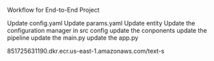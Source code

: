 Workflow for End-to-End Project

Update config.yaml
Update params.yaml
Update entity
Update the configuration manager in src config
update the conponents
update the pipeline
update the main.py
update the app.py


851725631190.dkr.ecr.us-east-1.amazonaws.com/text-s